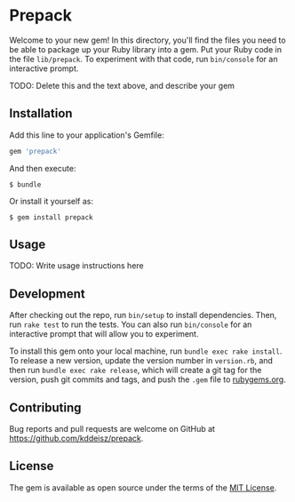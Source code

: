 # Prepack

Welcome to your new gem! In this directory, you'll find the files you need to be able to package up your Ruby library into a gem. Put your Ruby code in the file `lib/prepack`. To experiment with that code, run `bin/console` for an interactive prompt.

TODO: Delete this and the text above, and describe your gem

## Installation

Add this line to your application's Gemfile:

```ruby
gem 'prepack'
```

And then execute:

    $ bundle

Or install it yourself as:

    $ gem install prepack

## Usage

TODO: Write usage instructions here

## Development

After checking out the repo, run `bin/setup` to install dependencies. Then, run `rake test` to run the tests. You can also run `bin/console` for an interactive prompt that will allow you to experiment.

To install this gem onto your local machine, run `bundle exec rake install`. To release a new version, update the version number in `version.rb`, and then run `bundle exec rake release`, which will create a git tag for the version, push git commits and tags, and push the `.gem` file to [rubygems.org](https://rubygems.org).

## Contributing

Bug reports and pull requests are welcome on GitHub at https://github.com/kddeisz/prepack.

## License

The gem is available as open source under the terms of the [MIT License](https://opensource.org/licenses/MIT).
